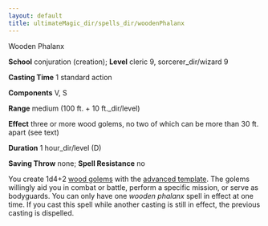 ```yaml
---
layout: default
title: ultimateMagic_dir/spells_dir/woodenPhalanx
---
```

Wooden Phalanx

**School** conjuration (creation); **Level** cleric 9, sorcerer_dir/wizard 9

**Casting Time** 1 standard action

**Components** V, S

**Range** medium (100 ft. + 10 ft._dir/level)

**Effect** three or more wood golems, no two of which can be more than 30 ft. apart (see text)

**Duration** 1 hour_dir/level (D)

**Saving Throw** none; **Spell Resistance** no

You create 1d4+2 [wood golems](../../../monsters_dir/golem#_golem-wood) with the [advanced template](../../../monsters_dir/monsterAdvancement#_advanced-creature). The golems willingly aid you in combat or battle, perform a specific mission, or serve as bodyguards. You can only have one _wooden phalanx_ spell in effect at one time. If you cast this spell while another casting is still in effect, the previous casting is dispelled.

